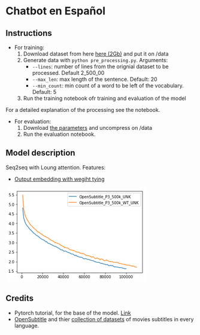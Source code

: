 # Chatbot en Español

## Instructions

- For training:
  1. Download dataset from here [here (2Gb)](http://opus.nlpl.eu/download.php?f=OpenSubtitles/v2018/mono/OpenSubtitles.raw.es.gz ) and put it on /data
  2. Generate data with `python pre_processing.py`. Arguments:
     - `--lines`: number of lines from the orignial dataset to be processed. Default 2_500_00
     - `--max_len`: max length of the sentence. Default: 20
     - `--min_count`: min count of a word to be left of the vocabulary. Default: 5
  3. Run the training notebook ofr training and evaluation of the model

For a detailed explanation of the processing see the notebook.

- For evaluation:
  1. Download [the parameters](https://drive.google.com/open?id=1YmAgP_K75znP599HsW4kGlA2e-oeguhX) and uncompress on /data
  2. Run the evaluation notebook.

## Model description

Seq2seq with Loung attention. Features:

- [Output embedding with wegiht tying](http://www.aclweb.org/anthology/E17-2025)

![Weight tying result](img/wt.png?raw=true)

## Credits

- Pytorch tutorial, for the base of the model. [Link](https://pytorch.org/tutorials/beginner/chatbot_tutorial.html)
- [OpenSubtitle](http://www.opensubtitles.org/) and thier [collection of datasets](http://opus.nlpl.eu/OpenSubtitles.php) of movies subtitles in every language.
